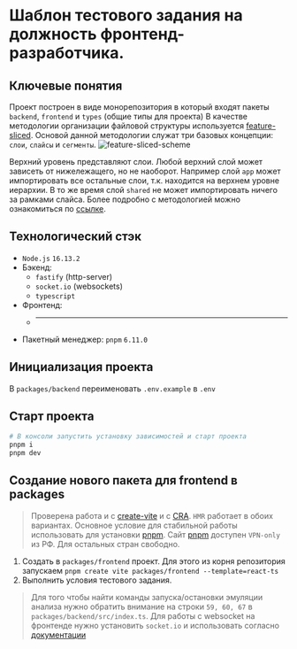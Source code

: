 # Шаблон тестового задания на должность фронтенд-разработчика.

## Ключевые понятия

Проект построен в виде монорепозитория в который входят пакеты `backend`, `frontend` и `types` (общие типы для проекта)
В качестве методологии организации файловой структуры используется [feature-sliced](https://feature-sliced.design/). Основой данной методологии служат три базовых концепции: `слои`, `слайсы` и `сегменты`.
![feature-sliced-scheme](https://feature-sliced.design/assets/images/visual_schema-ca092cc631de8c129dfb48174d0a927a.jpg)

Верхний уровень представляют слои. Любой верхний слой может зависеть от нижележащего, но не наоборот. Например слой `app` может импортировать все остальные слои, т.к. находится на верхнем уровне иерархии. В то же время слой `shared` не может импортировать ничего за рамками слайса.
Более подробно c методологией можно ознакомиться по [ссылке](https://feature-sliced.design/).

## Технологический стэк

- `Node.js` `16.13.2`
- Бэкенд:
  - `fastify` (http-server)
  - `socket.io` (websockets)
  - `typescript`
- Фронтенд:
  - ***
- Пакетный менеджер: `pnpm` `6.11.0`

## Инициализация проекта

В `packages/backend` переименовать `.env.example` в `.env`

## Старт проекта

```sh
# В консоли запустить установку зависимостей и старт проекта
pnpm i
pnpm dev
```

## Создание нового пакета для frontend в packages

> Проверена работа и с [create-vite](https://vitejs.dev/guide/#scaffolding-your-first-vite-project) и с [CRA](https://create-react-app.dev/docs/getting-started/).
> `HMR` работает в обоих вариантах.
> Основное условие для стабильной работы использовать для установки [pnpm](https://pnpm.io/).
> Сайт [pnpm](https://pnpm.io/) доступен `VPN-only` из РФ. Для остальных стран свободно.

1. Создать в `packages/frontend` проект. Для этого из корня репозитория запускаем `pnpm create vite packages/frontend --template=react-ts`
2. Выполнить условия тестового задания.

> Для того чтобы найти команды запуска/остановки эмуляции анализа нужно обратить внимание на строки `59, 60, 67` в `packages/backend/src/index.ts`.
> Для работы с websocket на фронтенде нужно установить `socket.io` и использовать согласно [документации](https://socket.io/docs/v4/client-api/)
